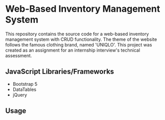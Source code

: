 # Web-Based Inventory Management System
This repository contains the source code for a web-based inventory management system with CRUD functionality. The theme of the website follows the famous clothing brand, named 'UNIQLO'. This project was created as an assignment for an internship interview's technical assessment.
## JavaScript Libraries/Frameworks
- Bootstrap 5
- DataTables
- jQuery
## Usage
